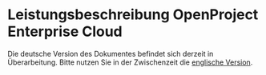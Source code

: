 # Leistungsbeschreibung OpenProject Enterprise Cloud

Die deutsche Version des Dokumentes befindet sich derzeit in Überarbeitung. Bitte nutzen Sie in der Zwischenzeit die [englische Version](http://www.openproject.org/legal/statement-of-work).

